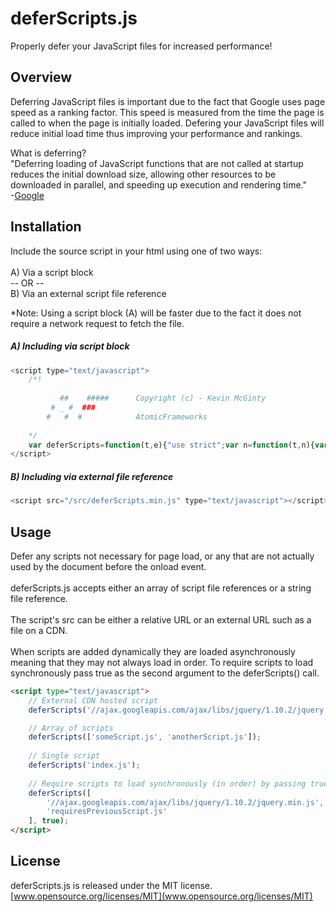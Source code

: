 # deferScripts.js
Properly defer your JavaScript files for increased performance! <br>

## Overview
Deferring JavaScript files is important due to the fact that Google uses page speed as a ranking factor.  This speed is measured from the time the page is called to when the page is initially loaded.  Defering your JavaScript files will reduce initial load time thus improving your performance and rankings.

What is deferring? <br>
"Deferring loading of JavaScript functions that are not called at startup reduces the initial download size, allowing other resources to be downloaded in parallel, and speeding up execution and rendering time." <br>
-[Google](https://developers.google.com/speed/docs/best-practices/payload#DeferLoadingJS)


## Installation
Include the source script in your html using one of two ways: <br>
<br>
A) Via a script block <br>
-- OR -- <br> 
B) Via an external script file reference

*Note: Using a script block (A) will be faster due to the fact it does not require a network request to fetch the file.

##### A) Including via script block

```js
<script type="text/javascript">
    /*!
    
           ##    #####      Copyright (c) - Kevin McGinty
         # _ #  ###        
        #   #  #            AtomicFrameworks
    
    */
    var deferScripts=function(t,e){"use strict";var n=function(t,n){var a=document.createElement("script");a.type="text/javascript",a.src=t,e||(a.async=!0),n&&(a.onreadystatechange=function(){"complete"===this.readyState&&n()},a.onload=n),document.body.appendChild(a)},a=0,o=function(){var d,i;if("string"==typeof t)n(t);else if(e)a<t.length-1?(n(t[a],o),a+=1):n(t[a]);else if(t instanceof Array)for(d=0,i=t.length;i>d;d+=1)n(t[d])};"complete"===document.readyState?o():window.addEventListener?window.addEventListener("load",o,!1):window.attachEvent?window.attachEvent("onload",o):window.onload=o};
</script>
```

##### B) Including via external file reference

```js
<script src="/src/deferScripts.min.js" type="text/javascript"></script>
```

## Usage

Defer any scripts not necessary for page load, or any that are not actually used by the document before the onload event. <br>
<br>
deferScripts.js accepts either an array of script file references or a string file reference. <br>
<br>
The script's src can be either a relative URL or an external URL such as a file on a CDN. <br>
<br>
When scripts are added dynamically they are loaded asynchronously meaning that they may not always load in order. To require scripts to load synchronously pass true as the second argument to the deferScripts() call.

```html
<script type="text/javascript">
    // External CDN hosted script
    deferScripts('//ajax.googleapis.com/ajax/libs/jquery/1.10.2/jquery.min.js');

    // Array of scripts
    deferScripts(['someScript.js', 'anotherScript.js']);
    
    // Single script
    deferScripts('index.js');
    
    // Require scripts to load synchronously (in order) by passing true as the second argument
    deferScripts([
        '//ajax.googleapis.com/ajax/libs/jquery/1.10.2/jquery.min.js',
        'requiresPreviousScript.js'
    ], true);
</script>
```

## License 
deferScripts.js is released under the MIT license. <br>
[www.opensource.org/licenses/MIT](www.opensource.org/licenses/MIT)
